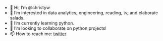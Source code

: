 - 👋 Hi, I’m @christyw
- 👀 I’m interested in data analytics, engineering, reading, tv, and elaborate salads.
- 🌱 I’m currently learning python.
- 💞️ I’m looking to collaborate on python projects!
- 📫 How to reach me: [twitter](https://twitter.com/christywong__/)

<!---
christyw/christyw is a ✨ special ✨ repository because its `README.md` (this file) appears on your GitHub profile.
You can click the Preview link to take a look at your changes.
--->
